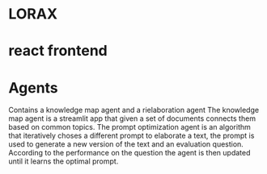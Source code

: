 # LORAX
# react frontend

# Agents
Contains a knowledge map agent and a rielaboration agent
The knowledge map agent is a streamlit app that given a set of documents connects them based on common topics.
The prompt optimization agent is an algorithm that iteratively choses a different prompt to elaborate a text, the prompt is used to generate a new version of the text and an evaluation question. According to the performance on the question the agent is then updated until it learns the optimal prompt.